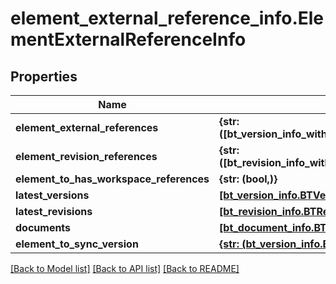 # element_external_reference_info.ElementExternalReferenceInfo

## Properties
Name | Type | Description | Notes
------------ | ------------- | ------------- | -------------
**element_external_references** | **{str: ([bt_version_info_with_status.BTVersionInfoWithStatus],)}** |  | [optional] 
**element_revision_references** | **{str: ([bt_revision_info_with_status.BTRevisionInfoWithStatus],)}** |  | [optional] 
**element_to_has_workspace_references** | **{str: (bool,)}** |  | [optional] 
**latest_versions** | [**[bt_version_info.BTVersionInfo]**](BTVersionInfo.md) |  | [optional] 
**latest_revisions** | [**[bt_revision_info.BTRevisionInfo]**](BTRevisionInfo.md) |  | [optional] 
**documents** | [**[bt_document_info.BTDocumentInfo]**](BTDocumentInfo.md) |  | [optional] 
**element_to_sync_version** | [**{str: (bt_version_info.BTVersionInfo,)}**](BTVersionInfo.md) |  | [optional] 

[[Back to Model list]](../README.md#documentation-for-models) [[Back to API list]](../README.md#documentation-for-api-endpoints) [[Back to README]](../README.md)


